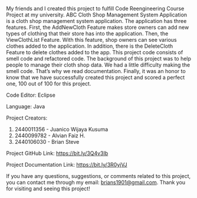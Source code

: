My friends and I created this project to fulfill Code Reengineering Course Project at my university. 
ABC Cloth Shop Management System Application is a cloth shop management system application. The application 
has three features. First, the AddNewCloth Feature makes store owners can add new types of clothing that 
their store has into the application. Then, the ViewClothList Feature. With this feature, shop owners can 
see various clothes added to the application. In addition, there is the DeleteCloth Feature to delete clothes 
added to the app. This project code consists of smell code and refactored code. The background of this project 
was to help people to manage their cloth shop data. We had a little difficulty making the smell code. That’s why 
we read documentation. Finally, it was an honor to know that we have successfully created this project and scored 
a perfect one, 100 out of 100 for this project.  

Code Editor: Eclipse

Language: Java

Project Creators: 

1. 2440011356 - Juanico Wijaya Kusuma
2. 2440099782 - Alvian Faiz H.
3. 2440106030 - Brian Steve

Project GitHub Link: https://bit.ly/3Q4v3Ib

Project Documentation Link: https://bit.ly/3R0yjVJ

If you have any questions, suggestions, or comments related to this project, you can contact me through my email: 
brians1901@gmail.com. Thank you for visiting and seeing this project!
